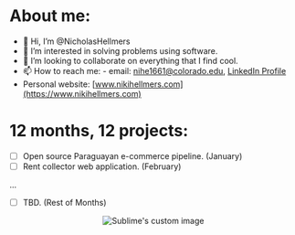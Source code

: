 # About me:
- 👋 Hi, I’m @NicholasHellmers
- 👀 I’m interested in solving problems using software.
- 💞️ I’m looking to collaborate on everything that I find cool.
- 📫 How to reach me: - email: nihe1661@colorado.edu, [LinkedIn Profile](https://www.linkedin.com/in/nicholas-hellmers/)
- Personal website: [www.nikihellmers.com](https://www.nikihellmers.com)

# 12 months, 12 projects:
- [ ] Open source Paraguayan e-commerce pipeline. (January)
- [ ] Rent collector web application. (February)

...

- [ ] TBD. (Rest of Months)

<!---
<p align="center">
  <img src="https://github-readme-stats.vercel.app/api?username=nicholashellmers&count_private=true&show_icons=true&include_all_commits=true)" alt="Sublime's custom image"/>
</p>
--->
<p align="center">
  <img src="https://github-readme-stats.vercel.app/api/top-langs/?username=nicholashellmers&layout=donut" alt="Sublime's custom image"/>
</p>

<!---
ParaguayanViking/ParaguayanViking is a ✨ special ✨ repository because its `README.md` (this file) appears on your GitHub profile.
You can click the Preview link to take a look at your changes.
--->
